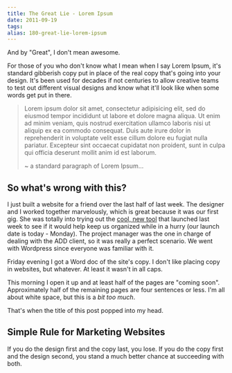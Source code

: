 ```yaml
---
title: The Great Lie - Lorem Ipsum
date: 2011-09-19
tags: 
alias: 180-great-lie-lorem-ipsum
---
```

And by "Great", I don't mean awesome. 

For those of you who don't know what I mean when I say Lorem Ipsum, it's standard gibberish copy put in place of the real copy that's going into your design. It's been used for decades if not centuries to allow creative teams to test out different visual designs and know what it'll look like when some words get put in there.

> Lorem ipsum dolor sit amet, consectetur adipisicing elit, sed do eiusmod tempor incididunt ut labore et dolore magna aliqua. Ut enim ad minim veniam, quis nostrud exercitation ullamco laboris nisi ut aliquip ex ea commodo consequat. Duis aute irure dolor in reprehenderit in voluptate velit esse cillum dolore eu fugiat nulla pariatur. Excepteur sint occaecat cupidatat non proident, sunt in culpa qui officia deserunt mollit anim id est laborum.
>
> ~ a standard paragraph of Lorem Ipsum...

## So what's wrong with this?

I just built a website for a friend over the last half of last week. The designer and I worked together marvelously, which is great because it was our first gig. She was totally into trying out the [cool, new tool](https://trello.com/) that launched last week to see if it would help keep us organized while in a hurry (our launch date is today - Monday). The project manager was the one in charge of dealing with the ADD client, so it was really a perfect scenario. We went with Wordpress since everyone was familiar with it.

Friday evening I got a Word doc of the site's copy. I don't like placing copy in websites, but whatever. At least it wasn't in all caps.

This morning I open it up and at least half of the pages are "coming soon". Approximately half of the remaining pages are four sentences or less. I'm all about white space, but this is a _bit too much_. 

That's when the title of this post popped into my head.

## Simple Rule for Marketing Websites

If you do the design first and the copy last, you lose. If you do the copy first and the design second, you stand a much better chance at succeeding with both.
